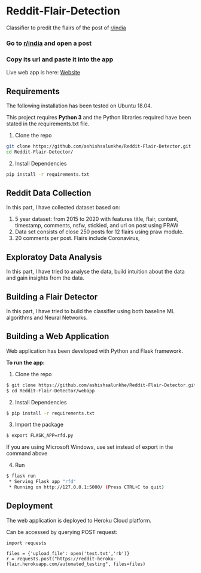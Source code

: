 # Reddit-Flair-Detection

Classifier to predit the flairs of the post of [r/india](https://www.reddit.com/r/india/)

### Go to [r/india](https://www.reddit.com/r/india/) and open a post

### Copy its url and paste it into the app

Live web app is here:
[Website](https://reddit-heroku-flair.herokuapp.com/)

## Requirements
The following installation has been tested on Ubuntu 18.04.

This project requires **Python 3** and the Python libraries required have been stated in the requirements.txt file.

1. Clone the repo

```bash
git clone https://github.com/ashishsalunkhe/Reddit-Flair-Detector.git
cd Reddit-Flair-Detector/
```

2. Install Dependencies
```bash
pip install -r requirements.txt
```

## Reddit Data Collection

In this part, I have collected dataset based on:
1. 5 year dataset: from 2015 to  2020 with features title, flair, content, timestamp, comments, nsfw, stickied, and url  on post using PRAW
2. Data set consists of close 250 posts for 12 flairs using praw module.
3. 20 comments per post.
Flairs include Coronavirus,

 
## Exploratoy Data Analysis

In this part, I have tried to analyse the data, build intuition about the data and gain insights from the data. 

## Building a Flair Detector

In this part, I have tried to build the classifier using both baseline ML algorithms and Neural Networks.

## Building a Web Application

Web application has been developed with Python and Flask framework.

**To run the app:**

1. Clone the repo

```bash
$ git clone https://github.com/ashishsalunkhe/Reddit-Flair-Detector.git
$ cd Reddit-Flair-Detector/webapp
```

2. Install Dependencies
```bash
$ pip install -r requirements.txt
```

3. Import the package
```bash
$ export FLASK_APP=rfd.py
```
If you are using Microsoft Windows, use set instead of export in the command above

4. Run
```bash
$ flask run
 * Serving Flask app "rfd"
 * Running on http://127.0.0.1:5000/ (Press CTRL+C to quit)
 ```

## Deployment

The web application is deployed to Heroku Cloud platform. 

Can be accessed by querying POST request: 
```
import requests

files = {'upload_file': open('test.txt','rb')}
r = requests.post("https://reddit-heroku-flair.herokuapp.com/automated_testing", files=files)
```

